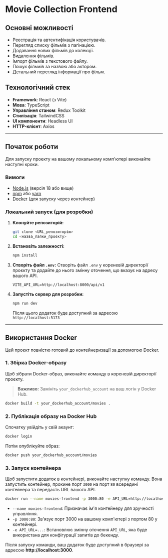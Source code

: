 # Movie Collection Frontend

## Основні можливості

- Реєстрація та автентифікація користувачів.
- Перегляд списку фільмів з пагінацією.
- Додавання нових фільмів до колекції.
- Видалення фільмів.
- Імпорт фільмів з текстового файлу.
- Пошук фільмів за назвою або актором.
- Детальний перегляд інформації про фільм.

## Технологічний стек

- **Framework**: React (з Vite)
- **Мова**: TypeScript
- **Управління станом**: Redux Toolkit
- **Стилізація**: TailwindCSS
- **UI компоненти**: Headless UI
- **HTTP-клієнт**: Axios

---

## Початок роботи

Для запуску проєкту на вашому локальному комп'ютері виконайте наступні кроки.

### Вимоги

- [Node.js](https://nodejs.org/) (версія 18 або вище)
- [npm](https://www.npmjs.com/) або [yarn](https://yarnpkg.com/)
- [Docker](https://www.docker.com/) (для запуску через контейнер)

### Локальний запуск (для розробки)

1.  **Клонуйте репозиторій:**

    ```bash
    git clone <URL_репозиторію>
    cd <назва_папки_проєкту>
    ```

2.  **Встановіть залежності:**

    ```bash
    npm install
    ```

3.  **Створіть файл `.env`:**
    Створіть файл `.env` у кореневій директорії проєкту та додайте до нього змінну оточення, що вказує на адресу вашого API.

    ```
    VITE_API_URL=http://localhost:8000/api/v1
    ```

4.  **Запустіть сервер для розробки:**
    ```bash
    npm run dev
    ```
    Після цього додаток буде доступний за адресою `http://localhost:5173`

---

## Використання Docker

Цей проєкт повністю готовий до контейнеризації за допомогою Docker.

### 1. Збірка Docker-образу

Щоб зібрати Docker-образ, виконайте команду в кореневій директорії проєкту.

> **Важливо:** Замініть `your_dockerhub_account` на ваш логін у Docker Hub.

```bash
docker build -t your_dockerhub_account/movies .
```

### 2. Публікація образу на Docker Hub

Спочатку увійдіть у свій акаунт:

```bash
docker login
```

Потім опублікуйте образ:

```bash
docker push your_dockerhub_account/movies
```

### 3. Запуск контейнера

Щоб запустити додаток в контейнері, виконайте наступну команду. Вона запустить контейнер, прокине порт `3000` на порт `80` всередині контейнера та передасть URL вашого API.

```bash
docker run --name movies-frontend -p 3000:80 -e API_URL=http://localhost:8000/api/v1 your_dockerhub_account/movies
```

- `--name movies-frontend`: Призначає ім'я контейнеру для зручності управління.
- `-p 3000:80`: Зв'язує порт 3000 на вашому комп'ютері з портом 80 у контейнері.
- `-e API_URL=...`: Встановлює змінну оточення `API_URL`, яка буде використана для конфігурації запитів до бекенду.

Після запуску команди, ваш додаток буде доступний в браузері за адресою **http://localhost:3000**.
